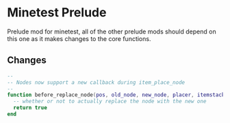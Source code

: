 # Minetest Prelude

Prelude mod for minetest, all of the other prelude mods should depend on this one as it makes changes to the core functions.

## Changes

```lua
--
-- Nodes now support a new callback during item_place_node
--
function before_replace_node(pos, old_node, new_node, placer, itemstack, pointed_thing)
  -- whether or not to actually replace the node with the new one
  return true
end
```
